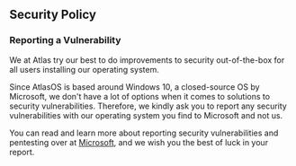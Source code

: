 ## Security Policy

### Reporting a Vulnerability

We at Atlas try our best to do improvements to security out-of-the-box for all users installing our operating system.

Since AtlasOS is based around Windows 10, a closed-source OS by Microsoft, we don't have a lot of options when it comes to solutions to security vulnerabilities. Therefore, we kindly ask you to report any security vulnerabilities with our operating system you find to Microsoft and not us. 

You can read and learn more about reporting security vulnerabilities and pentesting over at [Microsoft](https://www.microsoft.com/en-us/msrc/faqs-report-an-issue), and we wish you the best of luck in your report.
